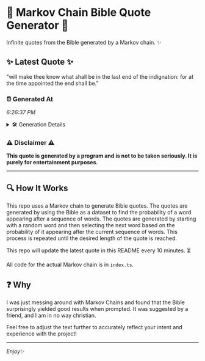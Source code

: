 # 📖 Markov Chain Bible Quote Generator 📖

Infinite quotes from the Bible generated by a Markov chain. ✨

## ✨ Latest Quote ✨
"will make thee know what shall be in the last end of the indignation: for at the time appointed the end shall be."

### ⏰ Generated At
*6:26:37 PM*

<details>
    <summary>🛠️ Generation Details</summary>
    <p>
        <strong>🌱 Seed:</strong> will<br>
        <strong>🔄 Iterations:</strong> 22<br>
        <strong>📜 Context History:</strong><br>[ will ]: make<br>[ will, make ]: thee<br>[ will, make, thee ]: know<br>[ will, make, thee, know ]: what<br>[ will, make, thee, know, what ]: shall<br>[ will, make, thee, know, what, shall ]: be<br>[ make, thee, know, what, shall, be ]: in<br>[ thee, know, what, shall, be, in ]: the<br>[ know, what, shall, be, in, the ]: last<br>[ what, shall, be, in, the, last ]: end<br>[ shall, be, in, the, last, end ]: of<br>[ be, in, the, last, end, of ]: the<br>[ in, the, last, end, of, the ]: indignation:<br>[ the, last, end, of, the, indignation: ]: for<br>[ last, end, of, the, indignation:, for ]: at<br>[ end, of, the, indignation:, for, at ]: the<br>[ of, the, indignation:, for, at, the ]: time<br>[ the, indignation:, for, at, the, time ]: appointed<br>[ indignation:, for, at, the, time, appointed ]: the<br>[ for, at, the, time, appointed, the ]: end<br>[ at, the, time, appointed, the, end ]: shall<br>[ the, time, appointed, the, end, shall ]: be.<br>
    </p>
</details>

### ⚠️ Disclaimer ⚠️
**This quote is generated by a program and is not to be taken seriously. It is purely for entertainment purposes.**

---

## 🔍 How It Works

This repo uses a Markov chain to generate Bible quotes. The quotes are generated by using the Bible as a dataset to find the probability of a word appearing after a sequence of words. The quotes are generated by starting with a random word and then selecting the next word based on the probability of it appearing after the current sequence of words. This process is repeated until the desired length of the quote is reached.

This repo will update the latest quote in this README every 10 minutes. ⏳

All code for the actual Markov chain is in `index.ts`.

## ❓ Why

I was just messing around with Markov Chains and found that the Bible surprisingly yielded good results when prompted. 
It was suggested by a friend, and I am in no way christian.

Feel free to adjust the text further to accurately reflect your intent and experience with the project!

---

*Enjoy*✨
